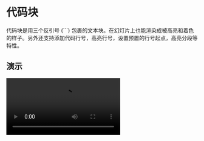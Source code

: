 # 代码块

代码块是用三个反引号 (```) 包裹的文本块。在幻灯片上也能渲染成被高亮和着色的样子。另外还支持添加代码行号，高亮行号，设置预置的行号起点，高亮分段等特性。

## 演示

<video controls="controls" src="/assets/screencast/code.mp4" />
